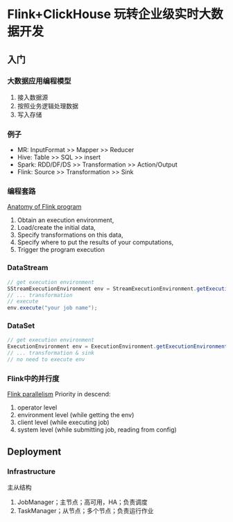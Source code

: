 # Flink+ClickHouse 玩转企业级实时大数据开发
## 入门
### 大数据应用编程模型
1. 接入数据源
2. 按照业务逻辑处理数据
3. 写入存储
### 例子
- MR: InputFormat >> Mapper >> Reducer
- Hive: Table >> SQL >> insert
- Spark: RDD/DF/DS >> Transformation >> Action/Output
- Flink: Source >> Transformation >> Sink
### 编程套路
[Anatomy of Flink program](https://nightlies.apache.org/flink/flink-docs-release-1.14/docs/dev/datastream/overview/#anatomy-of-a-flink-program)
1. Obtain an execution environment,
2. Load/create the initial data,
3. Specify transformations on this data,
4. Specify where to put the results of your computations,
5. Trigger the program execution
### DataStream
```java
// get execution environment
SStreamExecutionEnvironment env = StreamExecutionEnvironment.getExecutionEnvironment();
// ... transformation
// execute
env.execute("your job name");
```
### DataSet
```java
// get execution environment
ExecutionEnvironment env = ExecutionEnvironment.getExecutionEnvironment();
// ... transformation & sink
// no need to execute env
```
### Flink中的并行度
[Flink parallelism](https://cloud.tencent.com/developer/article/1613761)
Priority in descend:  
1. operator level
2. environment level (while getting the env)
3. client level (while executing job)
4. system level (while submitting job, reading from config)

## Deployment
### Infrastructure
主从结构
1. JobManager；主节点；高可用，HA；负责调度
2. TaskManager；从节点；多个节点；负责运行作业
